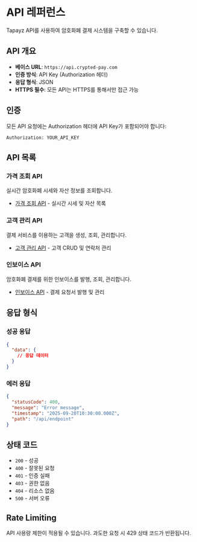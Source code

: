 # API 레퍼런스

Tapayz API를 사용하여 암호화폐 결제 시스템을 구축할 수 있습니다.

## API 개요

- **베이스 URL**: `https://api.crypted-pay.com`
- **인증 방식**: API Key (Authorization 헤더)
- **응답 형식**: JSON
- **HTTPS 필수**: 모든 API는 HTTPS를 통해서만 접근 가능

## 인증

모든 API 요청에는 Authorization 헤더에 API Key가 포함되어야 합니다:

```http
Authorization: YOUR_API_KEY
```

## API 목록

### 가격 조회 API

실시간 암호화폐 시세와 자산 정보를 조회합니다.

- [가격 조회 API](./price) - 실시간 시세 및 자산 목록

### 고객 관리 API

결제 서비스를 이용하는 고객을 생성, 조회, 관리합니다.

- [고객 관리 API](./customer) - 고객 CRUD 및 연락처 관리

### 인보이스 API

암호화폐 결제를 위한 인보이스를 발행, 조회, 관리합니다.

- [인보이스 API](./invoice) - 결제 요청서 발행 및 관리

## 응답 형식

### 성공 응답

```json
{
  "data": {
    // 응답 데이터
  }
}
```

### 에러 응답

```json
{
  "statusCode": 400,
  "message": "Error message",
  "timestamp": "2025-09-20T10:30:00.000Z",
  "path": "/api/endpoint"
}
```

## 상태 코드

- `200` - 성공
- `400` - 잘못된 요청
- `401` - 인증 실패
- `403` - 권한 없음
- `404` - 리소스 없음
- `500` - 서버 오류

## Rate Limiting

API 사용량 제한이 적용될 수 있습니다. 과도한 요청 시 429 상태 코드가 반환됩니다.
